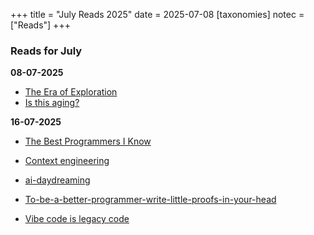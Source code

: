 +++
title = "July Reads 2025"
date = 2025-07-08
[taxonomies]
notec = ["Reads"]
+++

### Reads for July

**08-07-2025**
- [The Era of Exploration](https://yidingjiang.github.io/blog/post/exploration/)
- [Is this aging?](https://www.librariesforthefuture.bio/p/is-this-aging)


**16-07-2025**
- [The Best Programmers I Know](https://endler.dev/2025/best-programmers/#break-down-problems)
- [Context engineering](https://github.com/davidkimai/Context-Engineering)
- [ai-daydreaming](https://gwern.net/ai-daydreaming)
- [To-be-a-better-programmer-write-little-proofs-in-your-head](https://the-nerve-blog.ghost.io/to-be-a-better-programmer-write-little-proofs-in-your-head/)

- [Vibe code is legacy code](https://blog.val.town/vibe-code)